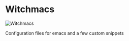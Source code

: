 # Witchmacs

![Witchmacs](https://github.com/snackon/Witchmacs/blob/master/gnumarisa.png)

Configuration files for emacs and a few custom snippets
